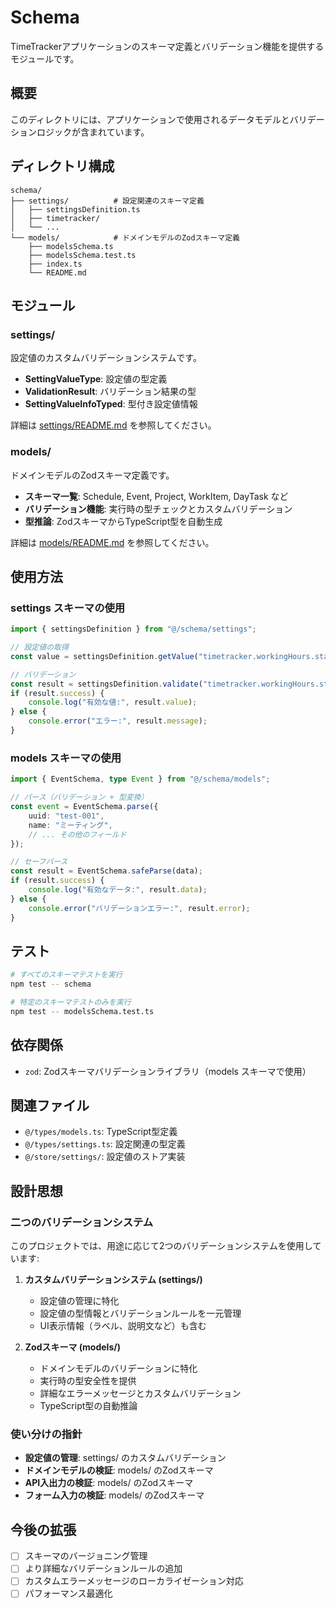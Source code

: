 # Schema

TimeTrackerアプリケーションのスキーマ定義とバリデーション機能を提供するモジュールです。

## 概要

このディレクトリには、アプリケーションで使用されるデータモデルとバリデーションロジックが含まれています。

## ディレクトリ構成

```
schema/
├── settings/          # 設定関連のスキーマ定義
│   ├── settingsDefinition.ts
│   ├── timetracker/
│   └── ...
└── models/            # ドメインモデルのZodスキーマ定義
    ├── modelsSchema.ts
    ├── modelsSchema.test.ts
    ├── index.ts
    └── README.md
```

## モジュール

### settings/

設定値のカスタムバリデーションシステムです。

- **SettingValueType**: 設定値の型定義
- **ValidationResult**: バリデーション結果の型
- **SettingValueInfoTyped**: 型付き設定値情報

詳細は [settings/README.md](./settings/README.md) を参照してください。

### models/

ドメインモデルのZodスキーマ定義です。

- **スキーマ一覧**: Schedule, Event, Project, WorkItem, DayTask など
- **バリデーション機能**: 実行時の型チェックとカスタムバリデーション
- **型推論**: ZodスキーマからTypeScript型を自動生成

詳細は [models/README.md](./models/README.md) を参照してください。

## 使用方法

### settings スキーマの使用

```typescript
import { settingsDefinition } from "@/schema/settings";

// 設定値の取得
const value = settingsDefinition.getValue("timetracker.workingHours.startTime");

// バリデーション
const result = settingsDefinition.validate("timetracker.workingHours.startTime", "09:00");
if (result.success) {
    console.log("有効な値:", result.value);
} else {
    console.error("エラー:", result.message);
}
```

### models スキーマの使用

```typescript
import { EventSchema, type Event } from "@/schema/models";

// パース（バリデーション + 型変換）
const event = EventSchema.parse({
    uuid: "test-001",
    name: "ミーティング",
    // ... その他のフィールド
});

// セーフパース
const result = EventSchema.safeParse(data);
if (result.success) {
    console.log("有効なデータ:", result.data);
} else {
    console.error("バリデーションエラー:", result.error);
}
```

## テスト

```bash
# すべてのスキーマテストを実行
npm test -- schema

# 特定のスキーマテストのみを実行
npm test -- modelsSchema.test.ts
```

## 依存関係

- `zod`: Zodスキーマバリデーションライブラリ（models スキーマで使用）

## 関連ファイル

- `@/types/models.ts`: TypeScript型定義
- `@/types/settings.ts`: 設定関連の型定義
- `@/store/settings/`: 設定値のストア実装

## 設計思想

### 二つのバリデーションシステム

このプロジェクトでは、用途に応じて2つのバリデーションシステムを使用しています:

1. **カスタムバリデーションシステム (settings/)**
   - 設定値の管理に特化
   - 設定値の型情報とバリデーションルールを一元管理
   - UI表示情報（ラベル、説明文など）も含む

2. **Zodスキーマ (models/)**
   - ドメインモデルのバリデーションに特化
   - 実行時の型安全性を提供
   - 詳細なエラーメッセージとカスタムバリデーション
   - TypeScript型の自動推論

### 使い分けの指針

- **設定値の管理**: settings/ のカスタムバリデーション
- **ドメインモデルの検証**: models/ のZodスキーマ
- **API入出力の検証**: models/ のZodスキーマ
- **フォーム入力の検証**: models/ のZodスキーマ

## 今後の拡張

- [ ] スキーマのバージョニング管理
- [ ] より詳細なバリデーションルールの追加
- [ ] カスタムエラーメッセージのローカライゼーション対応
- [ ] パフォーマンス最適化

